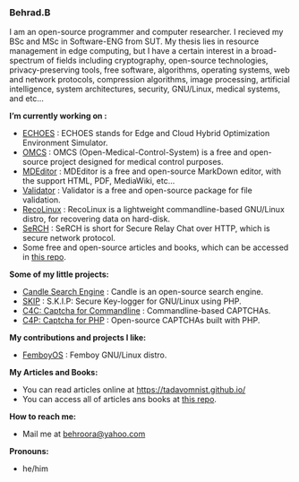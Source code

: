 ### Behrad.B

I am an open-source programmer and computer researcher. I recieved my BSc and MSc in Software-ENG from SUT. My thesis lies in resource management in edge computing, but I have a certain interest in a broad-spectrum of fields including cryptography, open-source technologies, privacy-preserving tools, free software, algorithms, operating systems, web and network protocols, compression algorithms, image processing, artificial intelligence, system architectures, security, GNU/Linux, medical systems, and etc...

**I’m currently working on :**
+ [ECHOES](https://github.com/TadavomnisT/ECHOES) : ECHOES stands for Edge and Cloud Hybrid Optimization Environment Simulator.
+ [OMCS](https://github.com/Tadavomnism/Open-Medical-Control-System) : OMCS (Open-Medical-Control-System) is a free and open-source project designed for medical control purposes.
+ [MDEditor](https://github.com/TadavomnisT/MDEditor) : MDEditor is a free and open-source MarkDown editor, with the support HTML, PDF, MediaWiki, etc...
+ [Validator](https://github.com/TadavomnisT/validator) : Validator is a free and open-source package for file validation.
+ [RecoLinux](https://github.com/TadavomnisT/RecoLinux) : RecoLinux is a lightweight commandline-based GNU/Linux distro, for recovering data on hard-disk. 
+ [SeRCH](https://github.com/TadavomnisT/SeRCH) :  SeRCH is short for Secure Relay Chat over HTTP, which is secure network protocol.
+ Some free and open-source articles and books, which can be accessed in [this repo](https://github.com/TadavomnisT/Free_Books-Documents). 

**Some of my little projects:**
+ [Candle Search Engine](https://github.com/TadavomnisT/candle_search_engine) : Candle is an open-source search engine.
+ [SKIP](https://github.com/TadavomnisT/SKIP) : S.K.I.P: Secure Key-logger for GNU/Linux using PHP.
+ [C4C: Captcha for Commandline](https://github.com/TadavomnisT/captcha-for-commandline) : Commandline-based CAPTCHAs.
+ [C4P: Captcha for PHP](https://github.com/TadavomnisT/captcha_for_php) : Open-source CAPTCHAs built with PHP.

**My contributions and projects I like:**
+ [FemboyOS](https://github.com/Sugaryyyy/FemboyOS) : Femboy GNU/Linux distro.

**My Articles and Books:**
* You can read articles online at https://tadavomnist.github.io/
* You can access all of articles ans books at [this repo](https://github.com/TadavomnisT/Free_Books-Documents).

**How to reach me:**
+ Mail me at behroora@yahoo.com

**Pronouns:** 
+ he/him

